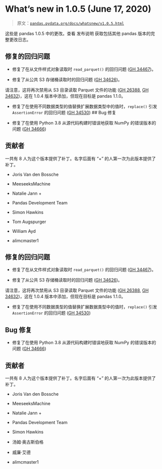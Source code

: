 # What’s new in 1.0.5 (June 17, 2020)

> 原文：[`pandas.pydata.org/docs/whatsnew/v1.0.5.html`](https://pandas.pydata.org/docs/whatsnew/v1.0.5.html)

这些是 pandas 1.0.5 中的更改。查看 发布说明 获取包括其他 pandas 版本的完整更改日志。

## 修复的回归问题

+   修复了在从文件样式对象读取时 `read_parquet()` 的回归问题 ([GH 34467](https://github.com/pandas-dev/pandas/issues/34467))。

+   修复了从公共 S3 存储桶读取时的回归问题 ([GH 34626](https://github.com/pandas-dev/pandas/issues/34626))。

请注意，这将再次禁用从 S3 目录读取 Parquet 文件的功能 ([GH 26388](https://github.com/pandas-dev/pandas/issues/26388), [GH 34632](https://github.com/pandas-dev/pandas/issues/34632))，这在 1.0.4 版本中添加，但现在目标是 pandas 1.1.0。

+   修复了在使用不同数据类型的值替换扩展数据类型中的值时，`replace()` 引发 `AssertionError` 的回归问题 ([GH 34530](https://github.com/pandas-dev/pandas/issues/34530))  ## Bug 修复

+   修复了在使用 Python 3.8 从源代码构建时错误地获取 NumPy 的错误版本的问题 ([GH 34666](https://github.com/pandas-dev/pandas/issues/34666))

## 贡献者

一共有 8 人为这个版本提供了补丁。名字后面有 “+” 的人第一次为此版本提供了补丁。

+   Joris Van den Bossche

+   MeeseeksMachine

+   Natalie Jann +

+   Pandas Development Team

+   Simon Hawkins

+   Tom Augspurger

+   William Ayd

+   alimcmaster1

## 修复的回归问题

+   修复了在从文件样式对象读取时 `read_parquet()` 的回归问题 ([GH 34467](https://github.com/pandas-dev/pandas/issues/34467))。

+   修复了从公共 S3 存储桶读取时的回归问题 ([GH 34626](https://github.com/pandas-dev/pandas/issues/34626))。

请注意，这将再次禁用从 S3 目录读取 Parquet 文件的功能 ([GH 26388](https://github.com/pandas-dev/pandas/issues/26388), [GH 34632](https://github.com/pandas-dev/pandas/issues/34632))，这在 1.0.4 版本中添加，但现在目标是 pandas 1.1.0。

+   修复了在使用不同数据类型的值替换扩展数据类型中的值时，`replace()` 引发 `AssertionError` 的回归问题 ([GH 34530](https://github.com/pandas-dev/pandas/issues/34530))

## Bug 修复

+   修复了在使用 Python 3.8 从源代码构建时错误地获取 NumPy 的错误版本的问题 ([GH 34666](https://github.com/pandas-dev/pandas/issues/34666))

## 贡献者

一共有 8 人为这个版本提供了补丁。名字后面有 “+” 的人第一次为此版本提供了补丁。

+   Joris Van den Bossche

+   MeeseeksMachine

+   Natalie Jann +

+   Pandas Development Team

+   Simon Hawkins

+   汤姆·奥古斯伯格

+   威廉·艾德

+   alimcmaster1
